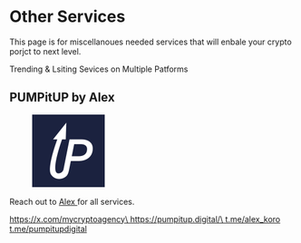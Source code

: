 # Other Services

This page is for miscellanoues needed services that will enbale your crypto porjct to next level.

Trending & Lsiting Sevices on Multiple Patforms

## PUMPitUP by Alex

<figure><img src="../../../.gitbook/assets/IMAGE 2025-01-05 120703.jpeg" alt="" width="128"><figcaption></figcaption></figure>

Reach out to [Alex ](https://t.me/alex_koro)for all services.&#x20;

[https://x.com/mycryptoagency\
https://pumpitup.digital/\
t.me/alex\_koro\
t.me/pumpitupdigital](https://x.com/mycryptoagencyhttps://pumpitup.digital/t.me/alex_korot.me/pumpitupdigital)
